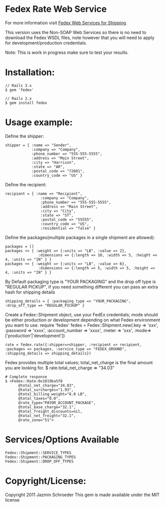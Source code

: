 # Fedex Rate Web Service

For more information visit [Fedex Web Services for Shipping](https://www.fedex.com/wpor/web/jsp/drclinks.jsp?links=wss/index.html).

This version uses the Non-SOAP Web Services so there is no need to download the Fedex WSDL files, note however that you will need to apply for 
development/production credentials.

Note: This is work in progress make sure to test your results.

# Installation:
    // Rails 3.x
    $ gem 'fedex'
    
    // Rails 2.x
    $ gem install fedex 

# Usage example:
   
Define the shipper:
                                     
    shipper = { :name => "Sender", 
                :company => "Company", 
                :phone_number => "555-555-5555", 
                :address => "Main Street", 
                :city => "Harrison", 
                :state => "AR", 
                :postal_code => "72601", 
                :country_code => "US" }

Define the recipient:    

    recipient = { :name => "Recipient", 
                    :company => "Company", 
                    :phone_number => "555-555-5555", 
                    :address => "Main Street", 
                    :city => "City", 
                    :state => "ST", 
                    :postal_code => "55555", 
                    :country_code => "US", 
                    :residential => "false" }
Define the packages(multiple packages in a single shipment are allowed):
                    
    packages = []
    packages << { :weight => {:units => "LB", :value => 2}, 
                   :dimensions => {:length => 10, :width => 5, :height => 4, :units => "IN" } }
    packages << { :weight => {:units => "LB", :value => 6}, 
                   :dimensions => {:length => 5, :width => 5, :height => 4, :units => "IN" } }

By Default packaging type is "YOUR PACKAGING" and the drop off type is "REGULAR PICKUP", if you need something different you can pass an extra hash for shipping details

    shipping_details = { :packaging_type => "YOUR_PACKAGING", :drop_off_type => "REGULAR_PICKUP" }  
       
    
Create a Fedex::Shipment object, use your FedEx credentials; mode should be either production or development depending on what Fedex environment you want to use.
    require 'fedex'
    fedex = Fedex::Shipment.new(:key => 'xxx', 
                                  :password => 'xxxx', 
                                  :account_number => 'xxxx', 
                                  :meter => 'xxx', 
                                  :mode=>['production'|'development'])      

    rate = fedex.rate({:shipper=>shipper, :recipient => recipient, :packages => packages, :service_type => "FEDEX_GROUND", :shipping_details => shipping_details})    
    
Fedex provides multiple total values; total_net_charge is the final amount you are looking for. 
    $ rate.total_net_charge => "34.03"     
    
    # Complete response                              
    $ <Fedex::Rate:0x1019ba5f8 
          @total_net_charge="34.03", 
          @total_surcharges="1.93", 
          @total_billing_weight="8.0 LB", 
          @total_taxes="0.0",   
          @rate_type="PAYOR_ACCOUNT_PACKAGE", 
          @total_base_charge="32.1", 
          @total_freight_discounts=nil, 
          @total_net_freight="32.1", 
          @rate_zone="51"> 
       
           
# Services/Options Available

    Fedex::Shipment::SERVICE_TYPES
    Fedex::Shipment::PACKAGING_TYPES
    Fedex::Shipment::DROP_OFF_TYPES

# Copyright/License:
Copyright 2011 Jazmin Schroeder
This gem is made available under the MIT license

